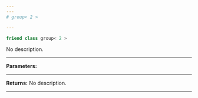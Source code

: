 ```yaml
---
---
# group< 2 >

---
```


```cpp
friend class group< 2 >
```


No description.


---
**Parameters:**


---
**Returns:** No description.

---
